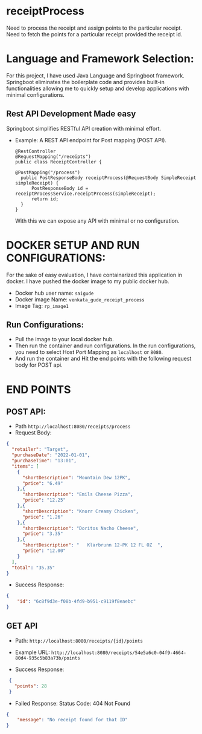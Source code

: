 # receiptProcess
Need to process the receipt and assign points to the particular receipt. Need to fetch the points for a particular receipt provided the receipt id.
# Language and Framework Selection: 
For this project, I have used Java Language and Springboot framework. Springboot eliminates the boilerplate code and provides built-in functionalities allowing me to quickly setup and develop applications with minimal configurations.
## Rest API Development Made easy
Springboot simplifies RESTful API creation with minimal effort.
* Example: A REST API endpoint for Post mapping (POST API).
  ```
  @RestController
  @RequestMapping("/receipts")
  public class ReceiptController {

  @PostMapping("/process")
	public PostResponseBody receiptProcess(@RequestBody SimpleReceipt simpleReceipt) {
		PostResponseBody id = receiptProcessService.receiptProcess(simpleReceipt);
		return id;
	}
  }
  ```
  With this we can expose any API with minimal or no configuration.

# DOCKER SETUP AND RUN CONFIGURATIONS:
For the sake of easy  evaluation, I have containarized this application in docker. I have pushed the docker image to my public docker hub. 
* Docker hub user name: `saigude`
* Docker image Name: `venkata_gude_receipt_process`
* Image Tag: `rp_image1`
 ## Run Configurations:
 * Pull the image to your local docker hub.
 * Then run the container and run configurations. In the run configurations, you need to select Host Port Mapping as `localhost` or `8080`.
 * And run the container and Hit the end points with the following request body for POST api.
# END POINTS
## POST API:
* Path `http://localhost:8080/receipts/process`
* Request Body: 
```json
{
  "retailer": "Target",
  "purchaseDate": "2022-01-01",
  "purchaseTime": "13:01",
  "items": [
    {
      "shortDescription": "Mountain Dew 12PK",
      "price": "6.49"
    },{
      "shortDescription": "Emils Cheese Pizza",
      "price": "12.25"
    },{
      "shortDescription": "Knorr Creamy Chicken",
      "price": "1.26"
    },{
      "shortDescription": "Doritos Nacho Cheese",
      "price": "3.35"
    },{
      "shortDescription": "   Klarbrunn 12-PK 12 FL OZ  ",
      "price": "12.00"
    }
  ],
  "total": "35.35"
}
```

* Success Response: 
```JSON
{
    "id": "6c8f9d3e-f08b-4fd9-b951-c9119f8eaebc"
}
```



## GET API
* Path: `http://localhost:8080/receipts/{id}/points`
* Example URL: `http://localhost:8080/receipts/54e5a6c0-04f9-4664-80d4-935c5b83a73b/points`

* Success Response: 
 ```json
  {
    "points": 28
  }
```

* Failed Response:  Status Code: 404 Not Found
```json
{
    "message": "No receipt found for that ID"
}
```


